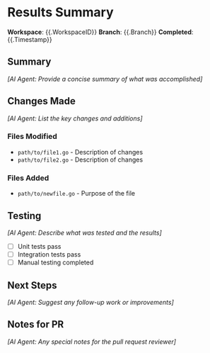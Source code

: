 # Results Summary

**Workspace**: {{.WorkspaceID}}
**Branch**: {{.Branch}}
**Completed**: {{.Timestamp}}

## Summary

_[AI Agent: Provide a concise summary of what was accomplished]_

## Changes Made

_[AI Agent: List the key changes and additions]_

### Files Modified

- `path/to/file1.go` - Description of changes
- `path/to/file2.go` - Description of changes

### Files Added

- `path/to/newfile.go` - Purpose of the file

## Testing

_[AI Agent: Describe what was tested and the results]_

- [ ] Unit tests pass
- [ ] Integration tests pass
- [ ] Manual testing completed

## Next Steps

_[AI Agent: Suggest any follow-up work or improvements]_

## Notes for PR

_[AI Agent: Any special notes for the pull request reviewer]_

